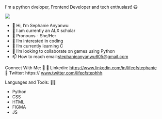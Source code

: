I'm a python dveloper, Frontend Developer and tech enthusiast! 😃

![](https://github.com/lifeofstephanie/stephanieAnyanwu/blob/main/alot_of_work_emoticons_by_phaethorn.gif)

- 👋 Hi, I’m Sephanie Anyanwu
- 🎉 I am currently an ALX scholar
- 👗 Pronouns - She/Her
- 👀 I’m interested in coding
- 🌱 I’m currently learning C
- 💞️ I’m looking to collaborate on games using Python
- 📫 How to reach email:stephanieanyanwu605@gmail.com

Connect With Me: 🤝
🔗 Linkedin: https://www.linkedin.com/in/lifeofstephanie
🔗 Twitter: https:// www.twitter,com/lifeofstephhh

Languages and Tools: 🧑‍💻
- Python
- CSS
- HTML
- FIGMA
- JS


<!---
stephanieAnyanwu/stephanieAnyanwu is a ✨ special ✨ repository because its `README.md` (this file) appears on your GitHub profile.
You can click the Preview link to take a look at your changes.
--->
